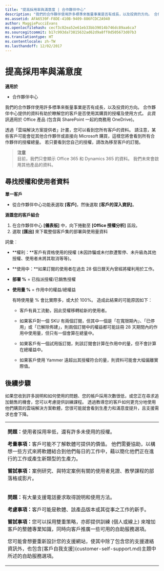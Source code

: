 ```yaml
---
title: "提高採用率與滿意度 | 合作夥伴中心"
description: "我們的合作夥伴使用許多標準來衡量事業是否有成長，以及投資的方向。 合作夥伴中心提供的資料有助於瞭解您的客戶是否使用其購買的授權及使用方式。"
ms.assetid: AFA6539F-F8DE-410B-9409-886FCDC2A940
author: MaggiePucciEvans
ms.openlocfilehash: cecf3c02ea52e61eb33bb39014b746dc89aa6ca7
ms.sourcegitcommit: b17c993da73815632ad62d9a8ff0d505673d07b3
ms.translationtype: HT
ms.contentlocale: zh-TW
ms.lasthandoff: 12/02/2017
---
```

# <a name="increase-adoption-and-satisfaction"></a>提高採用率與滿意度

**適用於**

-  合作夥伴中心

我們的合作夥伴使用許多標準來衡量事業是否有成長，以及投資的方向。 合作夥伴中心提供的資料有助於瞭解您的客戶是否使用其購買的授權及使用方式。 此資訊適用於 Office 產品 (包含與 SharePoint 一起的商務用 OneDrive)。

透過「雲端解決方案提供者」計畫，您可以看到您所有客戶的資料。 請注意，某些客戶可能會從其他合作夥伴或直接向 Microsoft 購買，這樣您將會看到所有合作夥伴的授權總量。 若只要看到您自己的授權，請改為移至客戶的訂閱。

>**注意**<br> 目前，我們只會顯示 Office 365 和 Dynamics 365 的資料。 我們未來會啟用其他產品的資料。

## <a name="find-license-and-user-data"></a>尋找授權和使用者資料


**單一客戶**

-   從合作夥伴中心功能表選取 **\[客戶\]**，然後選取 **\[客戶的深入資訊\]**。

**涵蓋您的客戶組合**

1.  在合作夥伴中心 **\[儀表板\]** 中，向下捲動至 **\[Office 授權分析\]** 區段。
2.  選取 **\[匯出\]** 來下載整個客戶集的部署與使用量資料

詞彙︰

-   **權利：**客戶有資格使用的授權 (未因詐騙或未付款遭暫停、未升級為其他授權、使用者未將其取消等等)。

-   **使用中：**如果訂閱的使用者在過去 28 個日曆天內曾經將權利用於工作。

-   **部署 %** = 已指派授權/已銷售授權

-   **使用量 %** = 作用中的權益/總權益

    有時使用量 % 會比實際多，或大於 100%。 造成此結果的可能原因如下：

    -   客戶有員工流動，因此受權移轉給新的使用者。

    -   如果客戶對一個 SKU 有兩個訂閱，但其中一個是「在寬限期內」、「已停用」或「已解除佈建」，則兩個訂閱中的權益都可能註冊 28 天期間內的作用中使用量，但只有一個會算在總量中。

    -   如果客戶有一個試用版訂閱，則該訂閱會計算在作用中的量，但不會計算在總權益中。

    -   如果客戶使用 Yammer 遠超出其授權符合的量，則資料可能會大幅偏離實際值。

## <a name="next-steps"></a>後續步驟


如果您收到許多說明和如何使用的問題、您的帳戶採用次數很低，或您正在尋求追加銷售的機會，您可以考慮提供訓練課程。 透過教導您的客戶如何更充分地使用他們購買的雲端解決方案軟體，您很可能就會看到生產力和滿意度提升，且支援需求也會下降。

<table>
<colgroup>
<col width="100%" />
</colgroup>
<tbody>
<tr class="odd">
<td><p><strong>問題：</strong>使用者採用率低，還有許多未使用的授權。</p>
<p><strong>考量事項：</strong>客戶可能不了解軟體可提供的價值。 他們需要協助，以構想一些方式來將軟體結合到他們每日的工作中，藉以簡化他們正在進行的工作或產生新類型的生產力。</p>
<p><strong>嘗試事項：</strong>案例研究、與特定案例有關的使用者見證、教學課程的部落格或影片。</p></td>
</tr>
<tr class="even">
<td><p><strong>問題：</strong>有大量支援電話要求取得說明和使用方法。</p>
<p><strong>考慮事項：</strong>客戶可能是軟體、該產品版本或其從事之工作的新手。</p>
<p><strong>嘗試事項：</strong>您可以採用雙重策略，亦即提供訓練 (個人或線上) 來增加客戶的整體專業知識，同時向客戶推廣一些可用的自助服務選項。</p>
<p>您可能會想要重新設計您的支援網站，使其中除了包含您的支援連絡資訊外，也包含[客戶自我支援](customer-self-support.md)主題中所述的自助服務選項。</p></td>
</tr>
</tbody>
</table>

 

 

 



